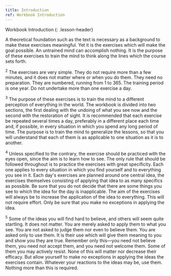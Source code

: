 ```yaml
---
title: Introduction
ref: Workbook Introduction
---
```


Workbook Introduction
{: .lesson-header}

A theoretical foundation such as the text is necessary as a background
to make these exercises meaningful. Yet it is the exercises which will
make the goal possible. An untrained mind can accomplish nothing. It is
the purpose of these exercises to train the mind to think along the
lines which the course sets forth.

<sup>2</sup> The exercises are very simple. They do not require more
than a few minutes, and it does not matter where or when you do them.
They need no preparation. They are numbered, running from 1 to 365. The
training period is one year. Do not undertake more than one exercise a
day.

<sup>3</sup> The purpose of these exercises is to train the mind to a
different perception of everything in the world. The workbook is divided
into two sections, the first dealing with the undoing of what you see
now and the second with the restoration of sight. It is recommended that
each exercise be repeated several times a day, preferably in a different
place each time and, if possible, in every situation in which you spend
any long period of time. The purpose is to train the mind to generalize
the lessons, so that you will understand that each of them is as
applicable to one situation as it is to another.

<sup>4</sup> Unless specified to the contrary, the exercise should be
practiced with the eyes open, since the aim is to learn how to see. The
only rule that should be followed throughout is to practice the
exercises with great specificity. Each one applies to every situation in
which you find yourself and to everything you see in it. Each day's
exercises are planned around one central idea, the exercises themselves
consisting of applying that idea to as many specifics as possible. Be
sure that you do not decide that there are some things you see to which
the idea for the day is inapplicable. The aim of the exercises will
always be to increase the application of the idea to everything. This
will not require effort. Only be sure that you make no exceptions in
applying the idea.

<sup>5</sup> Some of the ideas you will find hard to believe, and others
will seem quite startling. It does not matter. You are merely asked to
apply them to what you see. You are not asked to judge them nor even to
believe them. You are asked only to use them. It is their use which will
give them meaning to you and show you they are true. Remember only
this—you need not believe them, you need not accept them, and you need
not welcome them. Some of them you may actively resist. None of this
will matter nor decrease their efficacy. But allow yourself to make no
exceptions in applying the ideas the exercises contain. Whatever your
reactions to the ideas may be, use them. Nothing more than this is
required.

